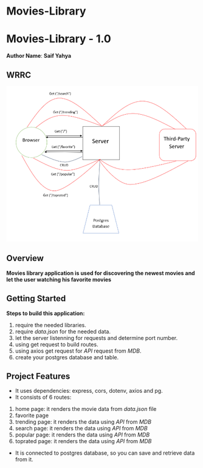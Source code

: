 # Movies-Library
# Movies-Library - 1.0

**Author Name**: **Saif Yahya**

## WRRC
![WRRC](./Images/wrrcycle.png)
## Overview
**Movies library application is used for discovering the newest movies and let the user watching his favorite movies**

## Getting Started
**Steps to build this application:**
1. require the needed libraries.
2. require *data.json*  for the needed data.
3. let the server listenning for requests and determine port number.
4. using get request to build routes.
5. using axios get request for *API* request from *MDB*. 
6. create your postgres database and table.

## Project Features
- It uses dependencies: express, cors, dotenv, axios and pg.
- It consists of 6 routes:
1. home page: it renders the movie data from *data.json* file
2. favorite page
3. trending page: it renders the  data using *API* from *MDB*
4. search page: it renders the  data using *API* from *MDB*
5. popular page: it renders the  data using *API* from *MDB*
6. toprated page: it renders the  data using *API* from *MDB*
- It is connected to postgres database, so you can save and retrieve data from it.